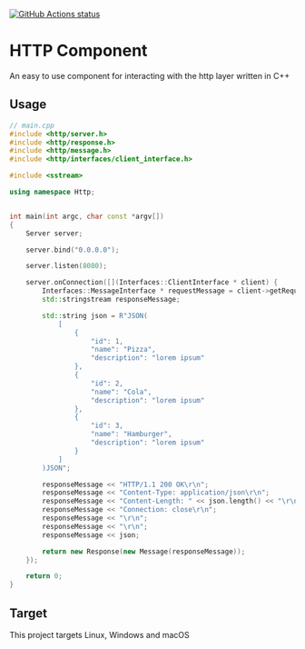 <p>
  <a href="https://github.com/edenreich/http-component"><img alt="GitHub Actions status" src="https://github.com/edenreich/http-component/workflows/build/badge.svg"></a>
</p>


# HTTP Component

An easy to use component for interacting with the http layer written in C++

## Usage

```cpp
// main.cpp
#include <http/server.h>
#include <http/response.h>
#include <http/message.h>
#include <http/interfaces/client_interface.h>

#include <sstream>

using namespace Http;


int main(int argc, char const *argv[])
{
    Server server;

    server.bind("0.0.0.0");

    server.listen(8080);

    server.onConnection([](Interfaces::ClientInterface * client) {
        Interfaces::MessageInterface * requestMessage = client->getRequest()->getMessage();
        std::stringstream responseMessage;

        std::string json = R"JSON(
            [
                {
                    "id": 1,
                    "name": "Pizza",
                    "description": "lorem ipsum"
                },
                {
                    "id": 2,
                    "name": "Cola",
                    "description": "lorem ipsum"
                },
                {
                    "id": 3,
                    "name": "Hamburger",
                    "description": "lorem ipsum"
                }
            ]
        )JSON";

        responseMessage << "HTTP/1.1 200 OK\r\n";
        responseMessage << "Content-Type: application/json\r\n";
        responseMessage << "Content-Length: " << json.length() << "\r\n";
        responseMessage << "Connection: close\r\n";
        responseMessage << "\r\n";
        responseMessage << "\r\n";
        responseMessage << json;

        return new Response(new Message(responseMessage));
    });

    return 0;
}
```

## Target

This project targets Linux, Windows and macOS